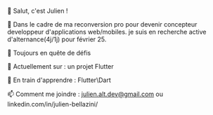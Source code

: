 👋 Salut, c'est Julien !

🌟  Dans le cadre de ma reconversion pro pour devenir concepteur developpeur d'applications web/mobiles.
  je suis en recherche active d'alternance(4j/1j) pour février 25.

🚀 Toujours en quête de défis 

🔭 Actuellement sur : un projet Flutter

🌱 En train d'apprendre : Flutter\\Dart

📫 Comment me joindre : julien.alt.dev@gmail.com ou linkedin.com/in/julien-bellazini/
